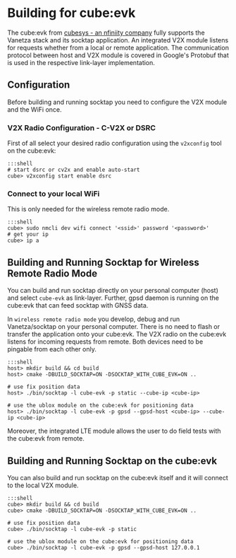 # Building for cube:evk

The cube:evk from [cubesys - an nfiniity company](https://www.nfiniity.com/#hardware-section) fully supports the Vanetza stack and its socktap application. An integrated V2X module listens for requests whether from a local or remote application. The communication protocol between host and V2X module is covered in Google's Protobuf that is used in the respective link-layer implementation.

## Configuration
Before building and running socktap you need to configure the V2X module and the WiFi once.

### V2X Radio Configuration - C-V2X or DSRC
First of all select your desired radio configuration using the `v2xconfig` tool on the cube:evk:

    :::shell
    # start dsrc or cv2x and enable auto-start
    cube> v2xconfig start enable dsrc 

### Connect to your local WiFi
This is only needed for the wireless remote radio mode.

    :::shell
    cube> sudo nmcli dev wifi connect '<ssid>' password '<password>'
    # get your ip
    cube> ip a

## Building and Running Socktap for Wireless Remote Radio Mode
You can build and run socktap directly on your personal computer (host) and select `cube-evk` as link-layer. Further, gpsd daemon is running on the cube:evk that can feed socktap with GNSS data. 

In `wireless remote radio mode` you develop, debug and run Vanetza/socktap on your personal computer. There is no need to flash or transfer the application onto your cube:evk. The V2X radio on the cube:evk listens for incoming requests from remote. Both devices need to be pingable from each other only.

    :::shell
    host> mkdir build && cd build
    host> cmake -DBUILD_SOCKTAP=ON -DSOCKTAP_WITH_CUBE_EVK=ON ..

    # use fix position data
    host> ./bin/socktap -l cube-evk -p static --cube-ip <cube-ip>

    # use the ublox module on the cube:evk for positioning data
    host> ./bin/socktap -l cube-evk -p gpsd --gpsd-host <cube-ip> --cube-ip <cube-ip>

Moreover, the integrated LTE module allows the user to do field tests with the cube:evk from remote.

## Building and Running Socktap on the cube:evk
You can also build and run socktap on the cube:evk itself and it will connect to the local V2X module.

    :::shell
    cube> mkdir build && cd build
    cube> cmake -DBUILD_SOCKTAP=ON -DSOCKTAP_WITH_CUBE_EVK=ON ..

    # use fix position data
    cube> ./bin/socktap -l cube-evk -p static

    # use the ublox module on the cube:evk for positioning data
    cube> ./bin/socktap -l cube-evk -p gpsd --gpsd-host 127.0.0.1

